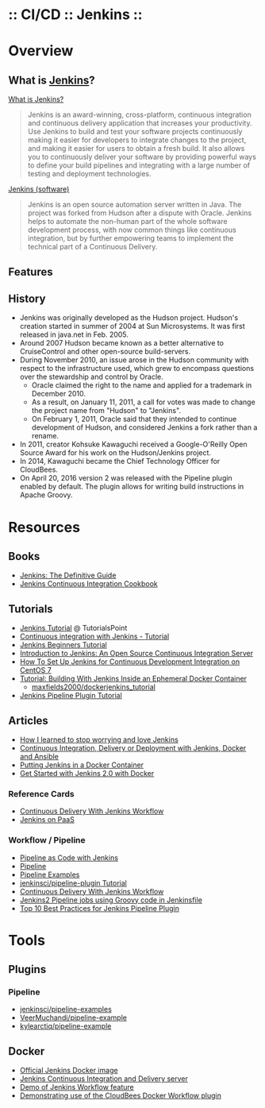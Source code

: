 :: CI/CD :: Jenkins ::
======================

# Overview

## What is [Jenkins](https://jenkins.io/)?

[What is Jenkins?](https://wiki.jenkins-ci.org/display/JENKINS/Meet+Jenkins)
> Jenkins is an award-winning, cross-platform, continuous integration and continuous delivery application that increases your productivity. Use Jenkins to build and test your software projects continuously making it easier for developers to integrate changes to the project, and making it easier for users to obtain a fresh build. It also allows you to continuously deliver your software by providing powerful ways to define your build pipelines and integrating with a large number of testing and deployment technologies.

[Jenkins (software)](https://en.wikipedia.org/wiki/Jenkins_(software))
> Jenkins is an open source automation server written in Java. The project was forked from Hudson after a dispute with Oracle. Jenkins helps to automate the non-human part of the whole software development process, with now common things like continuous integration, but by further empowering teams to implement the technical part of a Continuous Delivery.

## Features

## History

- Jenkins was originally developed as the Hudson project. Hudson's creation started in summer of 2004 at Sun Microsystems. It was first released in java.net in Feb. 2005.
- Around 2007 Hudson became known as a better alternative to CruiseControl and other open-source build-servers.
- During November 2010, an issue arose in the Hudson community with respect to the infrastructure used, which grew to encompass questions over the stewardship and control by Oracle.
    - Oracle claimed the right to the name and applied for a trademark in December 2010.
    - As a result, on January 11, 2011, a call for votes was made to change the project name from "Hudson" to "Jenkins".
    - On February 1, 2011, Oracle said that they intended to continue development of Hudson, and considered Jenkins a fork rather than a rename.
- In 2011, creator Kohsuke Kawaguchi received a Google-O'Reilly Open Source Award for his work on the Hudson/Jenkins project.
- In 2014, Kawaguchi became the Chief Technology Officer for CloudBees.
- On April 20, 2016 version 2 was released with the Pipeline plugin enabled by default. The plugin allows for writing build instructions in Apache Groovy.

# Resources

## Books

- [Jenkins: The Definitive Guide](http://shop.oreilly.com/product/0636920010326.do)
- [Jenkins Continuous Integration Cookbook](https://www.packtpub.com/books/content/jenkins-continuous-integration)

## Tutorials

- [Jenkins Tutorial](http://www.tutorialspoint.com/jenkins/) @ TutorialsPoint
- [Continuous integration with Jenkins - Tutorial](http://www.vogella.com/tutorials/Jenkins/article.html)
- [Jenkins Beginners Tutorial](http://testdetective.com/jenkins-begginers-dojo/)
- [Introduction to Jenkins: An Open Source Continuous Integration Server](https://code.tutsplus.com/tutorials/introduction-to-jenkins-an-open-source-continuous-integration-server--cms-23879)
- [How To Set Up Jenkins for Continuous Development Integration on CentOS 7](https://www.digitalocean.com/community/tutorials/how-to-set-up-jenkins-for-continuous-development-integration-on-centos-7)
- [Tutorial: Building With Jenkins Inside an Ephemeral Docker Container](https://engineering.riotgames.com/news/jenkins-ephemeral-docker-tutorial)
    - [maxfields2000/dockerjenkins_tutorial](https://github.com/maxfields2000/dockerjenkins_tutorial)
- [Jenkins Pipeline Plugin Tutorial](https://dzone.com/articles/jenkins-pipeline-plugin-tutorial)

## Articles

- [How I learned to stop worrying and love Jenkins](http://specialmoves.com/research-and-development/articles/jenkins-and-continuous-integration.html)
- [Continuous Integration, Delivery or Deployment with Jenkins, Docker and Ansible](https://technologyconversations.com/2015/02/11/continuous-integration-delivery-or-deployment-with-jenkins-docker-and-ansible/)
- [Putting Jenkins in a Docker Container](https://engineering.riotgames.com/news/putting-jenkins-docker-container)
- [Get Started with Jenkins 2.0 with Docker](https://www.cloudbees.com/blog/get-started-jenkins-20-docker)

### Reference Cards

- [Continuous Delivery With Jenkins Workflow](https://dzone.com/refcardz/continuous-delivery-with-jenkins-workflow)
- [Jenkins on PaaS](https://dzone.com/refcardz/jenkins-paas)

### Workflow / Pipeline

- [Pipeline as Code with Jenkins](https://jenkins.io/solutions/pipeline/)
- [Pipeline](https://jenkins.io/doc/book/pipeline/)
- [Pipeline Examples](https://jenkins.io/doc/pipeline/examples/)
- [jenkinsci/pipeline-plugin Tutorial](https://github.com/jenkinsci/pipeline-plugin/blob/master/TUTORIAL.md)
- [Continuous Delivery With Jenkins Workflow](https://dzone.com/refcardz/continuous-delivery-with-jenkins-workflow)
- [Jenkins2 Pipeline jobs using Groovy code in Jenkinsfile](https://wilsonmar.github.io/jenkins2-pipeline/)
- [Top 10 Best Practices for Jenkins Pipeline Plugin](https://www.cloudbees.com/blog/top-10-best-practices-jenkins-pipeline-plugin)

# Tools

## Plugins

### Pipeline

- [jenkinsci/pipeline-examples](https://github.com/jenkinsci/pipeline-examples)
- [VeerMuchandi/pipeline-example](https://github.com/VeerMuchandi/pipeline-example)
- [kylearctiq/pipeline-example](https://github.com/kylearctiq/pipeline-example)

## Docker

- [Official Jenkins Docker image](https://hub.docker.com/_/jenkins/)
- [Jenkins Continuous Integration and Delivery server](https://hub.docker.com/r/jenkinsci/jenkins/)
- [Demo of Jenkins Workflow feature](https://hub.docker.com/r/jenkinsci/workflow-demo/)
- [Demonstrating use of the CloudBees Docker Workflow plugin](https://hub.docker.com/r/jenkinsci/docker-workflow-demo/)

